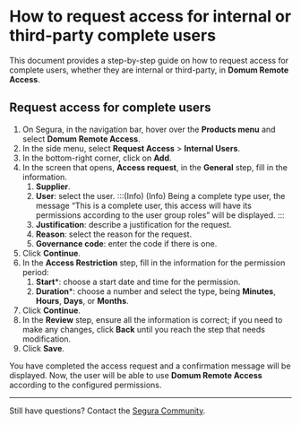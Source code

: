 # How to request access for internal or third-party complete users

This document provides a step-by-step guide on how to request access for complete users, whether they are internal or third-party, in **Domum Remote Access**.

## **Request access for complete users**

1. On Segura, in the navigation bar, hover over the **Products menu** and select **Domum Remote Access**.    
2. In the side menu, select **Request Access** > **Internal Users**.
3. In the bottom-right corner, click on **Add**.   
4. In the screen that opens, **Access request**, in the **General** step, fill in the information.
   1. **Supplier**.
   2. **User**: select the user.
:::(Info) (Info)
Being a complete type user, the message “This is a complete user, this access will have its permissions according to the user group roles” will be displayed.
:::
   3. **Justification**: describe a justification for the request.
   4. **Reason**: select the reason for the request.
   5. **Governance code**: enter the code if there is one.
4. Click **Continue**.
5. In the **Access Restriction** step, fill in the information for the permission period:
   1. **Start***: choose a start date and time for the permission.
   2. **Duration***: choose a number and select the type, being **Minutes**, **Hours**, **Days**, or **Months**.
6. Click **Continue**.
7. In the **Review** step, ensure all the information is correct; if you need to make any changes, click **Back** until you reach the step that needs modification.
8. Click **Save**.

You have completed the access request and a confirmation message will be displayed. Now, the user will be able to use **Domum Remote Access** according to the configured permissions.

---
Still have questions? Contact the [Segura Community](https://community.Segura.io/).